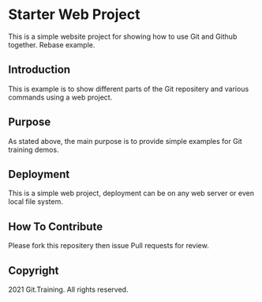 # Starter Web Project

This is a simple website project for showing how to use Git and Github together. Rebase example.

## Introduction

This is example is to show different parts of the Git repositery and various commands using a web project.

## Purpose

As stated above, the main purpose is to provide simple examples for Git training demos.

## Deployment

This is a simple web project, deployment can be on any web server or even local file system.

## How To Contribute

Please fork this repositery then issue Pull requests for review.

## Copyright

2021 Git.Training. All rights reserved.